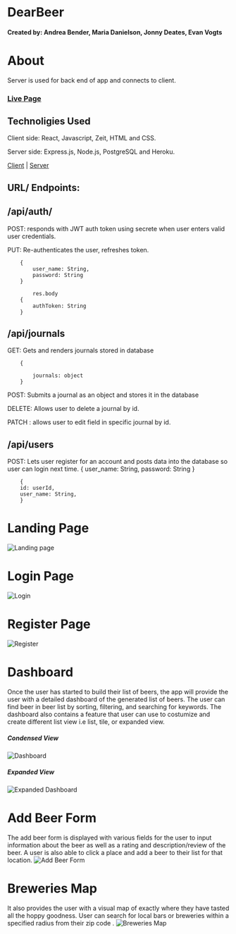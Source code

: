 # DearBeer

#### Created by: Andrea Bender, Maria Danielson, Jonny Deates, Evan Vogts

# About
Server is used for back end of app and connects to client. 

### [Live Page](https://dearbeer.now.sh/)

## Technoligies Used
Client side: React, Javascript, Zeit, HTML and CSS.

Server side: Express.js, Node.js, PostgreSQL and Heroku. 

[Client](https://github.com/thinkful-ei-heron/Group4-Capstone-3.git) |
[Server](https://github.com/thinkful-ei-heron/Group4-Capstone3-API.git)

## URL/ Endpoints: 

## /api/auth/
POST: responds with JWT auth token using secrete when user enters valid user credentials.

PUT: Re-authenticates the user, refreshes token. 

        {
            user_name: String,
            password: String
        }

            res.body
        {
            authToken: String
        }

## /api/journals
GET: Gets and renders journals stored in database

        {
             
            journals: object
        }

POST: Submits a journal as an object and stores it in the database 

DELETE: Allows user to delete a journal by id. 

PATCH :  allows user to edit field in specific journal by id. 



## /api/users
POST: Lets user register for an account and posts data into the database so user can login next time.
        {
        user_name: String,
        password: String
        }

        {
        id: userId,
        user_name: String,
        }
 

# Landing Page
![Landing page](./readme/landingpage.png)

# Login Page
![Login](./readme/login.png)

# Register Page
![Register](./readme/register.png)


# Dashboard
Once the user has started to build their list of beers, the app will provide the user with a detailed dashboard of the generated list of beers.  The user can find beer in beer list by sorting, filtering, and searching for keywords. The dashboard also contains a feature that user can use to costumize and create different list view i.e list, tile, or expanded view.
##### Condensed View
![Dashboard](./readme/dashboard.png)

##### Expanded View
![Expanded Dashboard](./readme/expanded.png)

# Add Beer Form
The add beer form is displayed with various fields for the user to input information about the beer as well as a rating and description/review of the beer. A user is also able to click a place and add a beer to their list for that location.
![Add Beer Form](./readme/addform.png)

# Breweries Map
It also provides the user with a visual map of exactly where they have tasted all the hoppy goodness. User can search for local bars or breweries within a specified radius from their zip code .
![Breweries Map](./readme/brew.png)